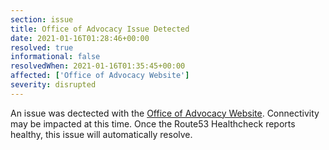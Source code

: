 ```yaml
---
section: issue
title: Office of Advocacy Issue Detected
date: 2021-01-16T01:28:46+00:00
resolved: true
informational: false
resolvedWhen: 2021-01-16T01:35:45+00:00
affected: ['Office of Advocacy Website']
severity: disrupted
---
```

An issue was dectected with the [Office of Advocacy Website](https://advocacy.sba.gov).  Connectivity may be impacted at this time.  Once the Route53 Healthcheck reports healthy, this issue will automatically resolve.
